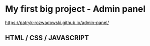 # My first big project - Admin panel

https://patryk-rozwadowski.github.io/admin-panel/

## HTML / CSS / JAVASCRIPT
